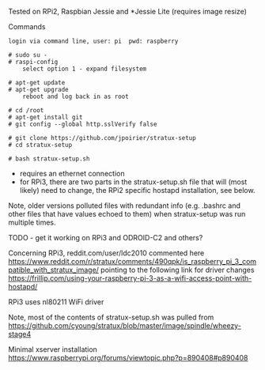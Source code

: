Tested on RPi2, Raspbian Jessie and *Jessie Lite (requires image resize)

Commands

    login via command line, user: pi  pwd: raspberry

    # sudo su -
    # raspi-config
        select option 1 - expand filesystem

    # apt-get update
    # apt-get upgrade
        reboot and log back in as root

    # cd /root
    # apt-get install git
    # git config --global http.sslVerify false

    # git clone https://github.com/jpoirier/stratux-setup
    # cd stratux-setup

    # bash stratux-setup.sh

- requires an ethernet connection
- for RPi3, there are two parts in the stratux-setup.sh
  file that will (most likely) need to change, the
  RPi2 specific hostapd installation, see below.

Note, older versions polluted files with redundant info (e.g.
.bashrc and other files that have values echoed to them) when
stratux-setup was run multiple times.

TODO - get it working on RPi3 and ODROID-C2 and others?

Concerning RPi3, reddit.com/user/ldc2010 commented here
https://www.reddit.com/r/stratux/comments/490qpk/is_raspberry_pi_3_compatible_with_stratux_image/
pointing to the following link for driver changes
https://frillip.com/using-your-raspberry-pi-3-as-a-wifi-access-point-with-hostapd/

RPi3 uses nl80211 WiFi driver

Note, most of the contents of stratux-setup.sh was pulled from
https://github.com/cyoung/stratux/blob/master/image/spindle/wheezy-stage4


Minimal xserver installation https://www.raspberrypi.org/forums/viewtopic.php?p=890408#p890408
